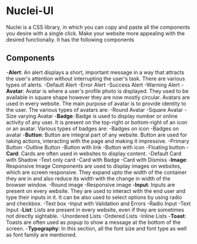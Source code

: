 # Nuclei-UI
Nuclei is a CSS library, in which you can copy and paste all the components you desire with a single click. Make your website more appealing with the desired functionaliy.
It has the following components

## Components

-**Alert**: An alert displays a short, important message in a way that attracts the user's attention without interrupting the user's task. There are various types of alerts.
    -Default Alert
    -Error Alert
    -Success Alert
    -Warning Alert
-**Avatar**: Avatar is where a user's profile photo is displayed. They used to be available in square shape however they are now mostly circular. Avatars are used in every website. The main purpose of avatar is to provide identity to the user. The various types of avatars are:
    -Round Avatar
    -Square Avatar
    -Size varying Avatar
-**Badge**: Badge is used to display number or online activity of any user. It is present on the top-right or bottom-right of an icon or an avatar. Various types of badges are:
    -Badges on icon
    -Badges on avatar
-**Button**: Button are integral part of any website. Button are used for taking actions, interacting with the page and making it impressive.
    -Primary Button
    -Outline Button
    -Button with link
    -Button with icon
    -Floating button
-**Card**: Cards are often used in websites to display content.
    -Default Card with Shadow
    -Text only card
    -Card with Badge
    -Card with Dismiss
-**Image**: Responsive Image Components are used to display images on websites, which are screen responsive. They expand upto the width of the container they are in and also reduce its width with the change in width of the browser window.
    -Round image
    -Responsive image
-**Input**: Inputs are present on every website. They are used to interact with the end user and type their inputs in it. It can be also used to select options by using radio and checkbox.
    -Text box
    -Input with Validation and Errors
    -Radio Input
    -Text Input
-**List**: Lists are present in every website, even if they are sometimes not directly sightable.
    -Unordered Lists
    -Ordered Lists
    -Inline Lists
-**Toast**: Toasts are often used as popup to show a message at the bottom of the screen.
-**Typography**: In this section, all the font size and font type as well as font family are mentioned.
